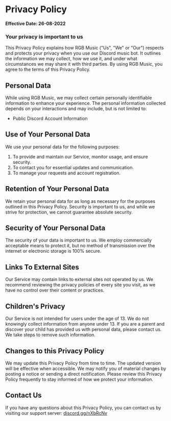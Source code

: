 <h1 class="text-center">Privacy Policy</h1>

<p><strong>Effective Date: 26-08-2022</strong></p>

<h3>Your privacy is important to us</h3>

<p>This Privacy Policy explains how RGB Music ("Us", "We" or "Our") respects and protects your privacy when you use our Discord music bot. It outlines the information we may collect, how we use it, and under what circumstances we may share it with third parties. By using RGB Music, you agree to the terms of this Privacy Policy.</p>

<h2 id="PersonalData">Personal Data</h2>
<p>While using RGB Music, we may collect certain personally identifiable information to enhance your experience. The personal information collected depends on your interactions and may include, but is not limited to:</p>
<ul>
  <li>Public Discord Account Information</li>
</ul>

<h2 id="UOYPD">Use of Your Personal Data</h2>
<p>We use your personal data for the following purposes:</p>
<ol>
  <li>To provide and maintain our Service, monitor usage, and ensure security.</li>
  <li>To contact you for essential updates and communication.</li>
  <li>To manage your requests and account registration.</li>
</ol>


<h2 id="ROYPD">Retention of Your Personal Data</h2>
<p>We retain your personal data for as long as necessary for the purposes outlined in this Privacy Policy. Security is important to us, and while we strive for protection, we cannot guarantee absolute security.</p>

<h2 id="Security">Security of Your Personal Data</h2>
<p>The security of your data is important to us. We employ commercially acceptable means to protect it, but no method of transmission over the internet or electronic storage is 100% secure.</p>

<h2 id="ExternalLinks">Links To External Sites</h2>
<p>Our Service may contain links to external sites not operated by us. We recommend reviewing the privacy policies of every site you visit, as we have no control over their content or practices.</p>

<h2 id="CP">Children's Privacy</h2>
<p>Our Service is not intended for users under the age of 13. We do not knowingly collect information from anyone under 13. If you are a parent and discover your child has provided us with personal data, please contact us. We take steps to remove such information.</p>

<h2 id="CTTPP">Changes to this Privacy Policy</h2>
<p>We may update this Privacy Policy from time to time. The updated version will be effective when accessible. We may notify you of material changes by posting a notice or sending a direct notification. Please review this Privacy Policy frequently to stay informed of how we protect your information.</p>

<h2 id="ContactUs">Contact Us</h2>
<p>If you have any questions about this Privacy Policy, you can contact us by visiting our support server: <a href="https://discord.gg/nXbRcNv">discord.gg/nXbRcNv</a></p>
